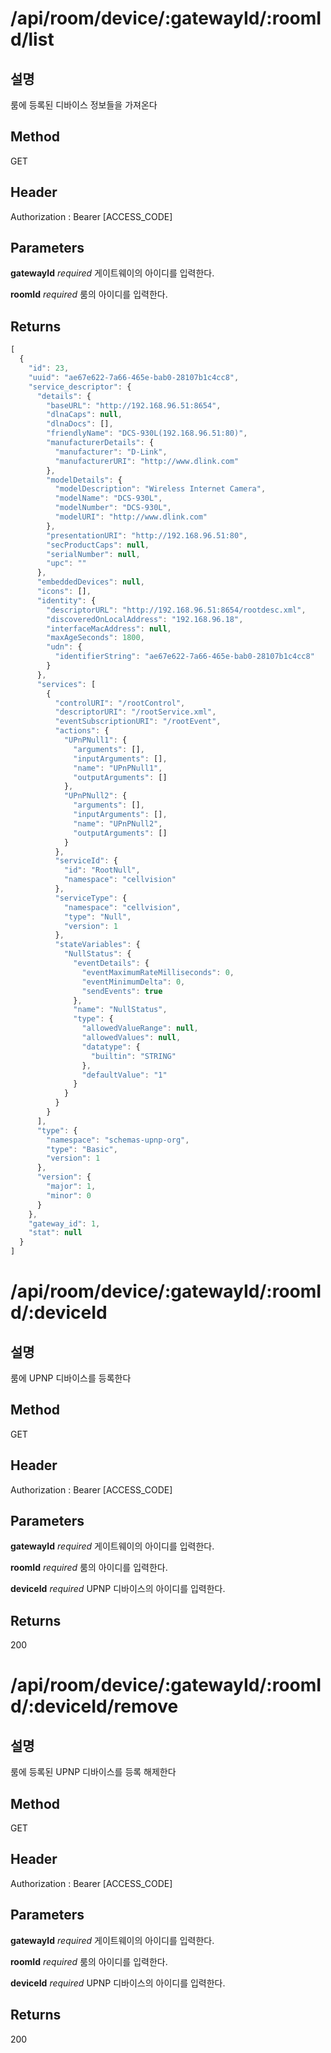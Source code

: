 # /api/room/device/:gatewayId/:roomId/list
## 설명

룸에 등록된 디바이스 정보들을 가져온다

## Method

GET

## Header
Authorization : Bearer [ACCESS_CODE]

## Parameters

**gatewayId** *required*
게이트웨이의 아이디를 입력한다.

**roomId** *required*
룸의 아이디를 입력한다.

## Returns

```javascript
[
  {
    "id": 23,
    "uuid": "ae67e622-7a66-465e-bab0-28107b1c4cc8",
    "service_descriptor": {
      "details": {
        "baseURL": "http://192.168.96.51:8654",
        "dlnaCaps": null,
        "dlnaDocs": [],
        "friendlyName": "DCS-930L(192.168.96.51:80)",
        "manufacturerDetails": {
          "manufacturer": "D-Link",
          "manufacturerURI": "http://www.dlink.com"
        },
        "modelDetails": {
          "modelDescription": "Wireless Internet Camera",
          "modelName": "DCS-930L",
          "modelNumber": "DCS-930L",
          "modelURI": "http://www.dlink.com"
        },
        "presentationURI": "http://192.168.96.51:80",
        "secProductCaps": null,
        "serialNumber": null,
        "upc": ""
      },
      "embeddedDevices": null,
      "icons": [],
      "identity": {
        "descriptorURL": "http://192.168.96.51:8654/rootdesc.xml",
        "discoveredOnLocalAddress": "192.168.96.18",
        "interfaceMacAddress": null,
        "maxAgeSeconds": 1800,
        "udn": {
          "identifierString": "ae67e622-7a66-465e-bab0-28107b1c4cc8"
        }
      },
      "services": [
        {
          "controlURI": "/rootControl",
          "descriptorURI": "/rootService.xml",
          "eventSubscriptionURI": "/rootEvent",
          "actions": {
            "UPnPNull1": {
              "arguments": [],
              "inputArguments": [],
              "name": "UPnPNull1",
              "outputArguments": []
            },
            "UPnPNull2": {
              "arguments": [],
              "inputArguments": [],
              "name": "UPnPNull2",
              "outputArguments": []
            }
          },
          "serviceId": {
            "id": "RootNull",
            "namespace": "cellvision"
          },
          "serviceType": {
            "namespace": "cellvision",
            "type": "Null",
            "version": 1
          },
          "stateVariables": {
            "NullStatus": {
              "eventDetails": {
                "eventMaximumRateMilliseconds": 0,
                "eventMinimumDelta": 0,
                "sendEvents": true
              },
              "name": "NullStatus",
              "type": {
                "allowedValueRange": null,
                "allowedValues": null,
                "datatype": {
                  "builtin": "STRING"
                },
                "defaultValue": "1"
              }
            }
          }
        }
      ],
      "type": {
        "namespace": "schemas-upnp-org",
        "type": "Basic",
        "version": 1
      },
      "version": {
        "major": 1,
        "minor": 0
      }
    },
    "gateway_id": 1,
    "stat": null
  }
]
```

# /api/room/device/:gatewayId/:roomId/:deviceId
## 설명

룸에 UPNP 디바이스를 등록한다

## Method

GET

## Header
Authorization : Bearer [ACCESS_CODE]

## Parameters

**gatewayId** *required*
게이트웨이의 아이디를 입력한다.

**roomId** *required*
룸의 아이디를 입력한다.

**deviceId** *required*
UPNP 디바이스의 아이디를 입력한다.

## Returns

200

# /api/room/device/:gatewayId/:roomId/:deviceId/remove
## 설명

룸에 등록된 UPNP 디바이스를 등록 해제한다

## Method

GET

## Header
Authorization : Bearer [ACCESS_CODE]

## Parameters

**gatewayId** *required*
게이트웨이의 아이디를 입력한다.

**roomId** *required*
룸의 아이디를 입력한다.

**deviceId** *required*
UPNP 디바이스의 아이디를 입력한다.

## Returns

200
